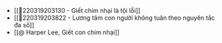 - [[💬220319203130 - Giết chim nhại là tội lỗi]]
- [[💬220319203822 - Lương tâm con người không tuân theo nguyên tắc đa số]]
- [[@ Harper Lee, Giết con chim nhại]]
